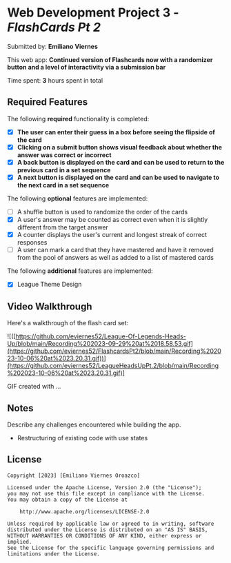 # Web Development Project 3 - *FlashCards Pt 2*

Submitted by: **Emiliano Viernes**

This web app: **Continued version of Flashcards now with a randomizer button and a level of interactivity via a submission bar**

Time spent: **3** hours spent in total

## Required Features

The following **required** functionality is completed:

- [X] **The user can enter their guess in a box before seeing the flipside of the card**
- [X] **Clicking on a submit button shows visual feedback about whether the answer was correct or incorrect**
- [X] **A back button is displayed on the card and can be used to return to the previous card in a set sequence**
- [X] **A next button is displayed on the card and can be used to navigate to the next card in a set sequence**

The following **optional** features are implemented:

- [ ] A shuffle button is used to randomize the order of the cards
- [X] A user's answer may be counted as correct even when it is slightly different from the target answer
- [X] A counter displays the user's current and longest streak of correct responses
- [ ] A user can mark a card that they have mastered and have it removed from the pool of answers as well as added to a list of mastered cards

The following **additional** features are implemented:

* [X] League Theme Design

## Video Walkthrough

Here's a walkthrough of the flash card set:

![([https://github.com/eviernes52/League-Of-Legends-Heads-Up/blob/main/Recording%202023-09-29%20at%2018.58.53.gif](https://github.com/eviernes52/FlashcardsPt2/blob/main/Recording%202023-10-06%20at%2023.20.31.gif))](https://github.com/eviernes52/LeagueHeadsUpPt.2/blob/main/Recording%202023-10-06%20at%2023.20.31.gif)]

<!-- Replace this with whatever GIF tool you used! -->
GIF created with ...  
<!-- Recommended tools:
[Kap](https://getkap.co/) for macOS
[ScreenToGif](https://www.screentogif.com/) for Windows
[peek](https://github.com/phw/peek) for Linux. -->

## Notes

Describe any challenges encountered while building the app.
* Restructuring of existing code with use states

## License

    Copyright [2023] [Emiliano Viernes Oroazco]

    Licensed under the Apache License, Version 2.0 (the "License");
    you may not use this file except in compliance with the License.
    You may obtain a copy of the License at

        http://www.apache.org/licenses/LICENSE-2.0

    Unless required by applicable law or agreed to in writing, software
    distributed under the License is distributed on an "AS IS" BASIS,
    WITHOUT WARRANTIES OR CONDITIONS OF ANY KIND, either express or implied.
    See the License for the specific language governing permissions and
    limitations under the License.
